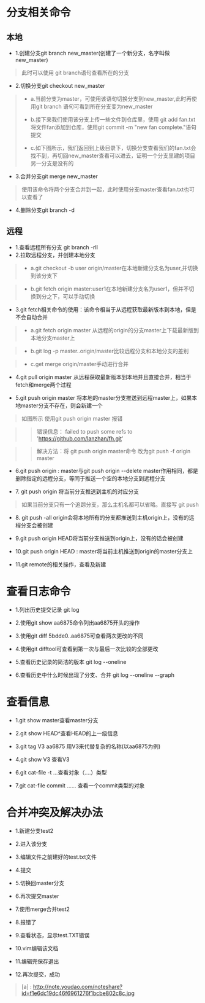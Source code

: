 
分支相关命令
==============
本地
------
* 1\.创建分支git branch new_master(创建了一个新分支，名字叫做new_master)

>此时可以使用 git branch语句查看所在的分支
>>
* 2\.切换分支git checkout new_master

> * a\.当前分支为master，可使用该语句切换分支到new_master,此时再使用git branch 语句可看到所在分支变为new_master
>>
> * b\.接下来我们使用该分支上传一些文件到仓库里，使用 git add fan.txt 将文件fan添加到仓库，使用git commit -m "new fan complete."语句提交
>>
> * c\.如下图所示，我们返回到上级目录下，切换分支查看我们的fan.txt会找不到，再切回new_master查看可以进去，证明一个分支里建的项目另一分支是没有的
>>
* 3\.合并分支git merge new_master

> 使用该命令将两个分支合并到一起，此时使用分支master查看fan.txt也可以查看了

* 4\.删除分支git branch -d

远程
-----
* 1\.查看远程所有分支 git branch -rll
* 2\.拉取远程分支，并创建本地分支
> * a\.git checkout -b user origin/master在本地新建分支名为user,并切换到该分支下

> * b\.git fetch origin master:user1在本地新建分支名为user1，但并不切换到分之下，可以手动切换
>>
* 3\.git fetch相关命令的使用：该命令相当于从远程获取最新版本到本地，但是不会自动合并

> * a\.git fetch origin master 从远程的origin的分支master上下载最新版到本地分支master上

> * b\.git log -p master..origin/master比较远程分支和本地分支的差别

> * c\.get merge origin/master手动进行合并
>>
* 4\.git pull origin master 从远程获取最新版本到本地并且直接合并，相当于fetch和merge两个过程
>
* 5\.git push origin master 将本地的master分支推送到远程master上，如果本地master分支不存在，则会新建一个

>如图所示 使用git push origin master 报错

>>错误信息： failed to push some refs to 'https://github.com/lanzhan/fh.git'

>>解决方法：将 git push origin master命令  改为git push -f origin master
>>
* 6\.git push origin : master与git push origin --delete master作用相同，都是删除指定的远程分支，等同于推送一个空的本地分支到远程分支
>
* 7\. git push origin 将当前分支推送到主机的对应分支
>
> 如果当前分支只有一个追踪分支，那么主机名都可以省略。直接写 git push
>

* 8\. git push -all origin会将本地所有的分支都推送到主机origin上，没有的远程分支会被创建
>
* 9\.git push origin HEAD将当前分支推送到origin上，没有的话会被创建
>
* 10\.git push origin HEAD : master将当前主机推送到origin的master分支上
>
* 11\.git remote的相关操作，查看及新建
>

查看日志命令
======
* 1\.列出历史提交记录 git log
>>
* 2\.使用git show aa6875命令列出aa6875开头的操作
>>
* 3\.使用git diff 5bdde0..aa6875可查看两次更改的不同
>>
* 4\.使用git difftool可查看到第一次与最后一次比较的全部更改
>>
* 5\.查看历史记录的简洁的版本 git log --oneline
>>
* 6\.查看历史中什么时候出现了分支、合并 git log --oneline --graph

查看信息
======
* 1\.git show master查看master分支
>>
* 2\.git show HEAD^查看HEAD的上一级信息
>>
* 3\.git tag V3 aa6875 用V3来代替复杂的名称(以aa6875为例)
>>
* 4\.git show  V3 查看V3
>>
* 6\.git cat-file -t ...查看对象（....）类型

* 7\.git cat-file commit ...... 查看一个commit类型的对象

合并冲突及解决办法
=======
* 1\.新建分支test2

* 2\.进入该分支

* 3\.编辑文件之前建好的test.txt文件

* 4\.提交

* 5\.切换回master分支 

* 6\.再次提交master

* 7\.使用merge合并test2

* 8\.报错了

* 9\.查看状态，显示test.TXT错误

* 10\.vim编辑该文档

* 11\.编辑完保存退出

* 12\.再次提交，成功
>  [a] : http://note.youdao.com/noteshare?id=f1e6dc19dc46f6961276f1bcbe802c8c.jpg
